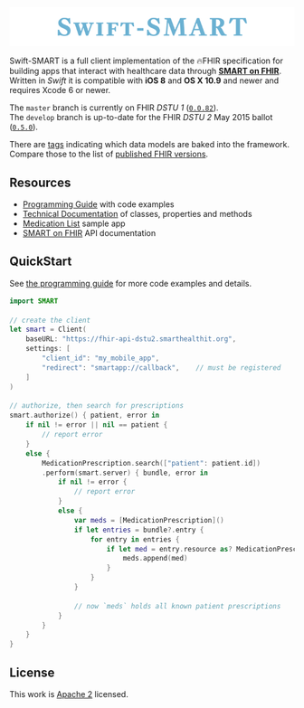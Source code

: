 ![](assets/banner.png)

Swift-SMART is a full client implementation of the 🔥FHIR specification for building apps that interact with healthcare data through [**SMART on FHIR**](http://docs.smarthealthit.org).
Written in _Swift_ it is compatible with **iOS 8** and **OS X 10.9** and newer and requires Xcode 6 or newer.

The `master` branch is currently on FHIR _DSTU 1_ ([`0.0.82`](https://github.com/smart-on-fhir/Swift-SMART/releases/tag/FHIR-0.0.82)).  
The `develop` branch is up-to-date for the FHIR _DSTU 2_ May 2015 ballot ([`0.5.0`](https://github.com/smart-on-fhir/Swift-SMART/releases/tag/FHIR-0.5.0)).

There are [tags](https://github.com/smart-on-fhir/Swift-SMART/releases) indicating which data models are baked into the framework.
Compare those to the list of [published FHIR versions](http://hl7.org/fhir/directory.html).


Resources
---------

- [Programming Guide][wiki] with code examples
- [Technical Documentation][docs] of classes, properties and methods
- [Medication List][sample] sample app
- [SMART on FHIR][smart] API documentation

[wiki]: https://github.com/smart-on-fhir/Swift-SMART/wiki
[docs]: http://docs.smarthealthit.org/Swift-SMART/
[sample]: https://github.com/smart-on-fhir/SoF-MedList
[smart]: http://docs.smarthealthit.org


QuickStart
----------

See [the programming guide][wiki] for more code examples and details.

```swift
import SMART

// create the client
let smart = Client(
    baseURL: "https://fhir-api-dstu2.smarthealthit.org",
    settings: [
        "client_id": "my_mobile_app",
        "redirect": "smartapp://callback",    // must be registered
    ]
)

// authorize, then search for prescriptions
smart.authorize() { patient, error in
    if nil != error || nil == patient {
        // report error
    }
    else {
        MedicationPrescription.search(["patient": patient.id])
        .perform(smart.server) { bundle, error in
            if nil != error {
                // report error
            }
            else {
                var meds = [MedicationPrescription]()
                if let entries = bundle?.entry {
                    for entry in entries {
                        if let med = entry.resource as? MedicationPrescription {
                            meds.append(med)
                        }
                    }
                }
                
                // now `meds` holds all known patient prescriptions
            }
        }
    }
}
```


License
-------

This work is [Apache 2](LICENSE.txt) licensed.
